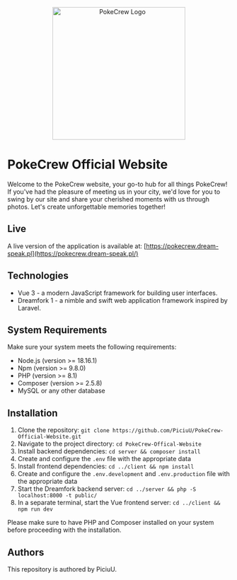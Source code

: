 <p align="center"><a href="https://pokecrew.dream-speak.pl/" target="_blank"><img src="https://raw.githubusercontent.com/PiciuU/PokeCrew-Official-Website/master/client/src/assets/images/logo.svg" width="300" alt="PokeCrew Logo"></a></p>

# PokeCrew Official Website

Welcome to the PokeCrew website, your go-to hub for all things PokeCrew! If you've had the pleasure of meeting us in your city, we'd love for you to swing by our site and share your cherished moments with us through photos. Let's create unforgettable memories together!

## Live

A live version of the application is available at: [https://pokecrew.dream-speak.pl](https://pokecrew.dream-speak.pl/)

## Technologies

- Vue 3 - a modern JavaScript framework for building user interfaces.
- Dreamfork 1 - a nimble and swift web application framework inspired by Laravel.

## System Requirements

Make sure your system meets the following requirements:

- Node.js (version >= 18.16.1)
- Npm (version >= 9.8.0)
- PHP (version >= 8.1)
- Composer (version >= 2.5.8)
- MySQL or any other database

## Installation

1. Clone the repository: `git clone https://github.com/PiciuU/PokeCrew-Official-Website.git`
2. Navigate to the project directory: `cd PokeCrew-Offical-Website`
3. Install backend dependencies: `cd server && composer install`
4. Create and configure the `.env` file with the appropriate data
5. Install frontend dependencies: `cd ../client && npm install`
6. Create and configure the `.env.development` and `.env.production` file with the appropriate data
7. Start the Dreamfork backend server: `cd ../server && php -S localhost:8000 -t public/`
8. In a separate terminal, start the Vue frontend server: `cd ../client && npm run dev`

Please make sure to have PHP and Composer installed on your system before proceeding with the installation.

## Authors

This repository is authored by PiciuU.





